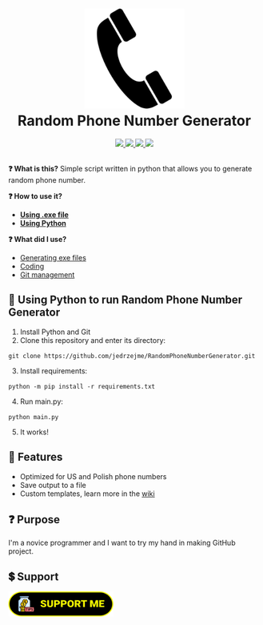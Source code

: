 <h1 align = 'center'>
    <img 
        src = '/assets/icon.png' 
        height = '200' 
        width = '200' 
        alt = 'Icon' 
    />
    <br>
    Random Phone Number Generator
    <br>
</h1>

<div align = 'center'>
    <a href = 'https://github.com/jedrzejme/RandomPhoneNumberGenerator/'>
        <img src = 'https://img.shields.io/github/stars/jedrzejme/RandomPhoneNumberGenerator?style=for-the-badge&color=%23cfb002'/>
    </a>
    <a href = 'https://github.com/jedrzejme/RandomPhoneNumberGenerator/tags'>
        <img src = 'https://img.shields.io/github/v/tag/jedrzejme/RandomPhoneNumberGenerator?style=for-the-badge&label=version'/>
    </a>
    <a href = 'https://github.com/jedrzejme/RandomPhoneNumberGenerator/issues'>
        <img src = 'https://img.shields.io/github/issues/jedrzejme/RandomPhoneNumberGenerator?style=for-the-badge&color=%23ff6f00'/>
    </a>
    <a href = 'https://github.com/jedrzejme/RandomPhoneNumberGenerator/pulls'>
        <img src = 'https://img.shields.io/github/issues-pr/jedrzejme/RandomPhoneNumberGenerator?style=for-the-badge'/>
    </a>
</div>

<br>

**❓ What is this?** Simple script written in python that allows you to generate random phone number.

**❓ How to use it?**
* [**Using .exe file**](https://github.com/jedrzejme/RandomPhoneNumberGenerator/releases)
* [**Using Python**](#using-python-to-run-random-phone-number-generator)


**❓ What did I use?**
* [Generating exe files](https://github.com/brentvollebregt/auto-py-to-exe)
* [Coding](https://code.visualstudio.com/)
* [Git management](https://desktop.github.com/)

## 🐍 Using Python to run Random Phone Number Generator
1) Install Python and Git
2) Clone this repository and enter its directory:
```
git clone https://github.com/jedrzejme/RandomPhoneNumberGenerator.git
```
3) Install requirements:
```
python -m pip install -r requirements.txt
```
4) Run main.py:
```
python main.py
```
5) It works!

## 🚀 Features
* Optimized for US and Polish phone numbers
* Save output to a file
* Custom templates, learn more in the [wiki](https://github.com/jedrzejme/RandomPhoneNumberGenerator/wiki/Custom-Templates)

## ❓ Purpose
I'm a novice programmer and I want to try my hand in making GitHub project.

## 💲 Support
<p><a href="https://support.jedrzej.me/" target="_blank"> <img align="left" src="https://raw.githubusercontent.com/jedrzejme/jedrzejme/main/assets/supportme.svg" height="50" width="210" alt="jedrzejme" /></a></p>